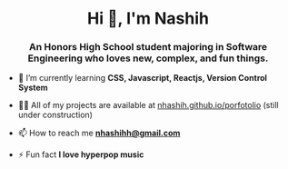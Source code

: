 <h1 align="center">Hi 👋, I'm Nashih</h1>
<h3 align="center">An Honors High School student majoring in Software Engineering who loves new, complex, and fun things.</h3>

- 🌱 I’m currently learning **CSS, Javascript, Reactjs, Version Control System**

- 👨‍💻 All of my projects are available at [nhashih.github.io/porfotolio](nhashih.github.io/porfotolio) (still under construction)

- 📫 How to reach me **nhashihh@gmail.com**

- ⚡ Fun fact **I love hyperpop music**
